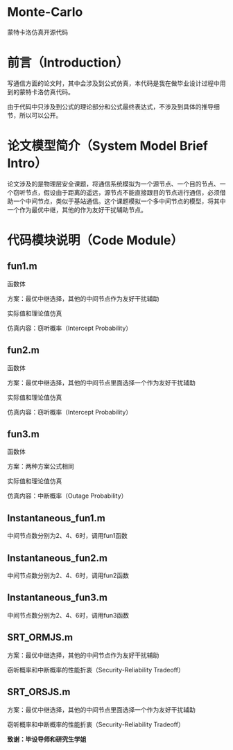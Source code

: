 # Monte-Carlo
蒙特卡洛仿真开源代码

# 前言（Introduction）
写通信方面的论文时，其中会涉及到公式仿真，本代码是我在做毕业设计过程中用到的蒙特卡洛仿真代码。

由于代码中只涉及到公式的理论部分和公式最终表达式，不涉及到具体的推导细节，所以可以公开。

# 论文模型简介（System Model Brief Intro）
论文涉及的是物理层安全课题，将通信系统模拟为一个源节点、一个目的节点、一个窃听节点，假设由于距离的遥远，源节点不能直接跟目的节点进行通信，必须借助一个中间节点，类似于基站通信。这个课题模拟一个多中间节点的模型，将其中一个作为最优中继，其他的作为友好干扰辅助节点。

# 代码模块说明（Code Module）
## fun1.m
函数体

方案：最优中继选择，其他的中间节点作为友好干扰辅助

实际值和理论值仿真

仿真内容：窃听概率（Intercept Probability）

## fun2.m
函数体

方案：最优中继选择，其他的中间节点里面选择一个作为友好干扰辅助

实际值和理论值仿真

仿真内容：窃听概率（Intercept Probability）

## fun3.m
函数体

方案：两种方案公式相同

实际值和理论值仿真

仿真内容：中断概率（Outage Probability）

## Instantaneous_fun1.m
中间节点数分别为2、4、6时，调用fun1函数

## Instantaneous_fun2.m

中间节点数分别为2、4、6时，调用fun2函数

## Instantaneous_fun3.m

中间节点数分别为2、4、6时，调用fun3函数

## SRT_ORMJS.m

方案：最优中继选择，其他的中间节点作为友好干扰辅助

窃听概率和中断概率的性能折衷（Security-Reliability Tradeoff）

## SRT_ORSJS.m

方案：最优中继选择，其他的中间节点里面选择一个作为友好干扰辅助

窃听概率和中断概率的性能折衷（Security-Reliability Tradeoff）

**致谢：毕设导师和研究生学姐**
